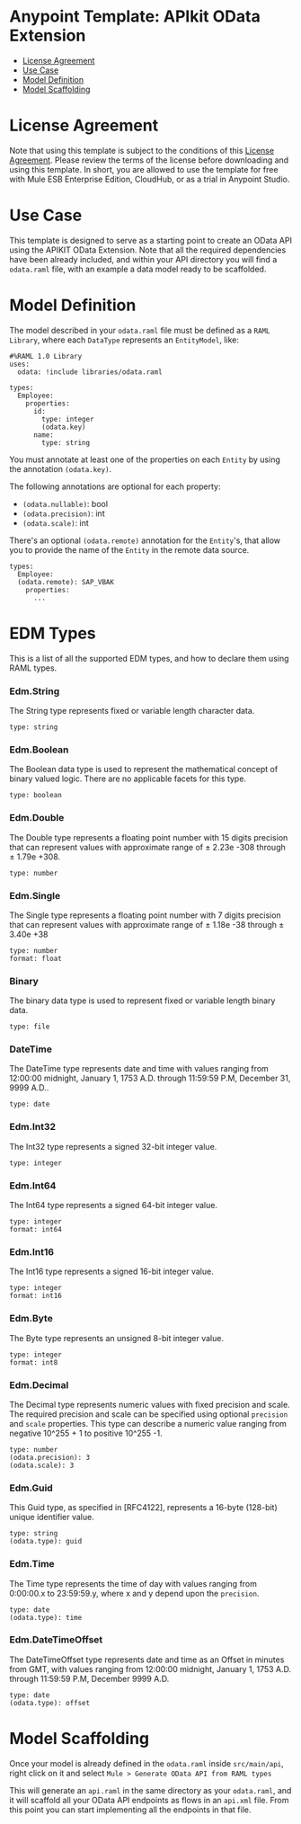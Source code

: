 
# Anypoint Template: APIkit OData Extension

+ [License Agreement](#licenseagreement)
+ [Use Case](#usecase)
+ [Model Definition](#model)
+ [Model Scaffolding](#scaffolding)

# License Agreement <a name="licenseagreement"/>
Note that using this template is subject to the conditions of this [License Agreement](AnypointTemplateLicense.pdf).
Please review the terms of the license before downloading and using this template. In short, you are allowed to use the template for free with Mule ESB Enterprise Edition, CloudHub, or as a trial in Anypoint Studio.

# Use Case <a name="usecase"/>

This template is designed to serve as a starting point to create an OData API using the APIKIT OData Extension.
Note that all the required dependencies have been already included, and within your API directory you will find a `odata.raml` file, with an example a data model ready to be scaffolded.

# Model Definition <a name="model"/>

The model described in your `odata.raml` file must be defined as a `RAML Library`, where each `DataType` represents an `EntityModel`, like:

```raml
#%RAML 1.0 Library
uses:
  odata: !include libraries/odata.raml

types:
  Employee:
    properties:
      id:
        type: integer
        (odata.key)
      name:
        type: string
```

You must annotate at least one of the properties on each `Entity` by using the annotation `(odata.key)`.

The following annotations are optional for each property:

- `(odata.nullable)`: bool
- `(odata.precision)`: int
- `(odata.scale)`: int

There's an optional `(odata.remote)` annotation for the `Entity`'s, that allow you to provide the name of the `Entity` in the remote data source.

```raml
types:
  Employee:
  (odata.remote): SAP_VBAK
    properties:
      ...
```

# EDM Types

This is a list of all the supported EDM types, and how to declare them using RAML types.

### Edm.String

The String type represents fixed or variable length character data.

```
type: string
```

### Edm.Boolean

The Boolean data type is used to represent the mathematical concept of binary valued logic. There are no applicable facets for this type.

```
type: boolean
```

### Edm.Double

The Double type represents a floating point number with 15 digits precision that can represent values with approximate range of ± 2.23e -308 through ± 1.79e +308.

```
type: number
```

### Edm.Single

The Single type represents a floating point number with 7 digits precision that can represent values with approximate range of ± 1.18e -38 through ± 3.40e +38

```
type: number
format: float
```

### Binary

The binary data type is used to represent fixed or variable length binary data.

```
type: file
```

### DateTime

The DateTime type represents date and time with values ranging from 12:00:00 midnight, January 1, 1753 A.D. through 11:59:59 P.M, December 31, 9999 A.D..

```
type: date
```

### Edm.Int32

The Int32 type represents a signed 32-bit integer value.

```
type: integer
```

### Edm.Int64

The Int64 type represents a signed 64-bit integer value.

```
type: integer
format: int64
```

### Edm.Int16

The Int16 type represents a signed 16-bit integer value.

```
type: integer
format: int16
```

### Edm.Byte

The Byte type represents an unsigned 8-bit integer value.

```
type: integer
format: int8
```

### Edm.Decimal

The Decimal type represents numeric values with fixed precision and scale. The required precision and scale can be specified using optional `precision` and `scale` properties. This type can describe a numeric value ranging from negative 10^255 + 1 to positive 10^255 -1.

```
type: number
(odata.precision): 3
(odata.scale): 3
```

### Edm.Guid

This Guid type, as specified in [RFC4122], represents a 16-byte (128-bit) unique identifier value.

```
type: string
(odata.type): guid
```

### Edm.Time

The Time type represents the time of day with values ranging from 0:00:00.x to 23:59:59.y, where x and y depend upon the `precision`.

```
type: date
(odata.type): time
```

### Edm.DateTimeOffset

The DateTimeOffset type represents date and time as an Offset in minutes from GMT, with values ranging from 12:00:00 midnight, January 1, 1753 A.D. through 11:59:59 P.M, December 9999 A.D.

```
type: date
(odata.type): offset
```


# Model Scaffolding <a name="scaffold"/>

Once your model is already defined in the `odata.raml` inside `src/main/api`, right click on it and select `Mule > Generate OData API from RAML types`

This will generate an `api.raml` in the same directory as your `odata.raml`, and it will scaffold all your OData API endpoints as flows in an `api.xml` file. From this point you can start implementing all the endpoints in that file.
